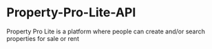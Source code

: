 # Property-Pro-Lite-API
Property Pro Lite is a platform where people can create and/or search properties for sale or rent
